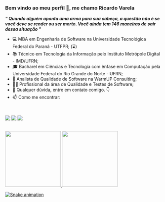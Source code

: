 ### Bem vindo ao meu perfil 👋, me chamo Ricardo Varela

<b><i>" Quando alguém aponta uma arma para sua cabeça, a questão não é se você deve se render ou ser morto. Você ainda tem 146 maneiras de sair dessa situação "</b></i>

- 💻 MBA em Engenharia de Software na Universidade Tecnológica Federal do Paraná - UTFPR; (⌛)
- 📚 Técnico em Tecnologia da Informação pelo Instituto Metrópole Digital - IMD/UFRN;
- 🎓 Bacharel em Ciências e Tecnologia com ênfase em Computação pela Universidade Federal do Rio Grande do Norte - UFRN;
- 💼 Analista de Qualidade de Software na WarmUP Consulting;
- 👩‍💻 Profissional da área de Qualidade e Testes de Software;
- 💬 Qualquer dúvida, entre em contato comigo. 👇
- 📫 Como me encontrar:
<br>

<a href="mailto:ricardomvvarela@gmail.com"><img src="https://camo.githubusercontent.com/571384769c09e0c66b45e39b5be70f68f552db3e2b2311bc2064f0d4a9f5983b/68747470733a2f2f696d672e736869656c64732e696f2f62616467652f476d61696c2d4431343833363f7374796c653d666f722d7468652d6261646765266c6f676f3d676d61696c266c6f676f436f6c6f723d7768697465" data-canonical-src="https://img.shields.io/badge/Gmail-D14836?style=for-the-badge&amp;logo=gmail&amp;logoColor=white" style="max-width: 100%;"></a> <a href="https://www.linkedin.com/in/ricardomvv" rel="nofollow"><img src="https://camo.githubusercontent.com/c00f87aeebbec37f3ee0857cc4c20b21fefde8a96caf4744383ebfe44a47fe3f/68747470733a2f2f696d672e736869656c64732e696f2f62616467652f2d4c696e6b6564496e2d2532333030373742353f7374796c653d666f722d7468652d6261646765266c6f676f3d6c696e6b6564696e266c6f676f436f6c6f723d7768697465" data-canonical-src="https://img.shields.io/badge/-LinkedIn-%230077B5?style=for-the-badge&amp;logo=linkedin&amp;logoColor=white" style="max-width: 100%;"></a>
<a href="https://instagram.com/ricvarela" target="_blank"><img src="https://img.shields.io/badge/-Instagram-%23E4405F?style=for-the-badge&logo=instagram&logoColor=white" target="_blank"></a>

<br />

<div>
  <a href="https://github.com/ricardomvv">
  <img height="180em" src="https://github-readme-stats.vercel.app/api?username=ricardomvv&show_icons=true&theme=white&include_all_commits=true&count_private=true"/>
  <img height="180em" src="https://github-readme-stats.vercel.app/api/top-langs/?username=ricardomvv&hide=tex,postscript,vhdl,html,batchfile,qmake,makefile,stata,mathematica,rich+text+format,standard+ml&layout=compact&langs_count=7&theme=white"/>
</div>
  
 ![Snake animation](https://github.com/ricardomvv/ricardomvv/blob/output/github-contribution-grid-snake.svg)
 
